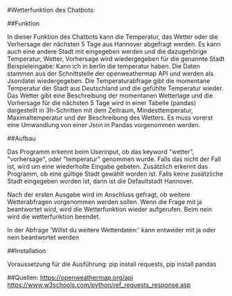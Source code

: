 #Wetterfunktion des Chatbots:

##Funktion

In dieser Funktion des Chatbots kann die Temperatur, das Wetter oder die Vorhersage der nächsten 5 Tage aus 
Hannover abgefragt werden. Es kann auch eine andere Stadt mit eingegeben werden und die dazugehörige Temperatur, Wetter, Vorhersage
wird wiedergegeben für die genannte Stadt
Beispieleingabe: Kann ich in berlin die temperatur haben. 
Die Daten stammen aus der Schnittstelle der openweathermap API und werden als Jsondatei wiedergegeben.
Die Temperaturabfrage gibt die momentane Temperatur der Stadt aus Deutschland und die gefühlte Temperatur wieder. Das Wetter gibt eine Beschreibung der 
momentanen Wetterlage und die Vorhersage für die nächsten 5 Tage wird in einer Tabelle (pandas) dargestellt in 3h-Schritten mit
dem Zeitraum, Mindesttemperatur, Maximaltemperatur und der Beschreibung des Wetters. Es muss vorerst eine Umwandlung von einer Json in Pandas vorgenommen werden.

##Aufbau

Das Programm erkennt beim Userinput, ob das keyword "wetter", "vorhersage", oder "temperatur" genommen wurde. Falls das nicht der Fall ist, wird
um eine wiederholte Eingabe gebeten. Zusätzlich erkennt das Programm, ob eine gültige Stadt gewählt worden ist. Falls keine zusätzliche Stadt eingegeben worden ist,
dann ist die Defaultstadt Hannover.

Nach der ersten Ausgabe wird im Anschluss gefragt, ob weitere Wetterabfragen vorgenommen werden sollen. Wenn die Frage mit ja beantwortet wird,
wird die Wetterfunktion wieder aufgerufen. Beim nein wird die wetterfunktion beendet.

In der Abfrage 'Willst du weitere Wetterdaten:' kann entweder mit ja oder nein beantwortet werden

##Installation

Voraussetzung für die Ausführung: pip install requests, pip install pandas

##Quellen:
https://openweathermap.org/api
https://www.w3schools.com/python/ref_requests_response.asp



